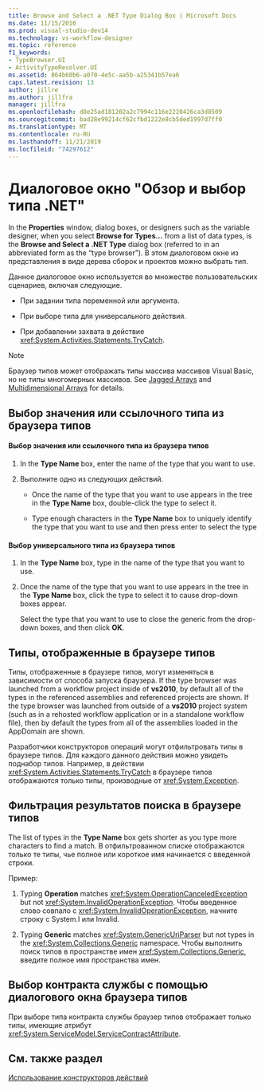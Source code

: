 ```yaml
---
title: Browse and Select a .NET Type Dialog Box | Microsoft Docs
ms.date: 11/15/2016
ms.prod: visual-studio-dev14
ms.technology: vs-workflow-designer
ms.topic: reference
f1_keywords:
- TypeBrowser.UI
- ActivityTypeResolver.UI
ms.assetid: 864b60b6-a070-4e5c-aa5b-a25341b57ea6
caps.latest.revision: 13
author: jillre
ms.author: jillfra
manager: jillfra
ms.openlocfilehash: d8e25ad181202a2c7994c116e2220426ca3d8509
ms.sourcegitcommit: bad28e99214cf62cfbd1222e8cb5ded1997d7ff0
ms.translationtype: MT
ms.contentlocale: ru-RU
ms.lasthandoff: 11/21/2019
ms.locfileid: "74297612"
---
```

# <a name="browse-and-select-a-net-type-dialog-box"></a>Диалоговое окно "Обзор и выбор типа .NET"
In the **Properties** window, dialog boxes, or designers such as the variable designer, when you select **Browse for Types…** from a list of data types, is the **Browse and Select a .NET Type** dialog box (referred to in an abbreviated form as the “type browser”). В этом диалоговом окне из представления в виде дерева сборок и проектов можно выбрать тип.

 Данное диалоговое окно используется во множестве пользовательских сценариев, включая следующие.

- При задании типа переменной или аргумента.

- При выборе типа для универсального действия.

- При добавлении захвата в действие <xref:System.Activities.Statements.TryCatch>.

> [!NOTE]
> Браузер типов может отображать типы массива массивов Visual Basic, но не типы многомерных массивов. See [Jagged Arrays](https://go.microsoft.com/fwlink/?LinkId=195226) and [Multidimensional Arrays](https://go.microsoft.com/fwlink/?LinkId=195227) for details.

## <a name="selecting-a-value-or-reference-type-from-the-type-browser"></a>Выбор значения или ссылочного типа из браузера типов

#### <a name="to-select-a-value-or-reference-type-from-the-type-browser"></a>Выбор значения или ссылочного типа из браузера типов

1. In the **Type Name** box, enter the name of the type that you want to use.

2. Выполните одно из следующих действий.

    - Once the name of the type that you want to use appears in the tree in the **Type Name** box, double-click the type to select it.

    - Type enough characters in the **Type Name** box to uniquely identify the type that you want to use and then press enter to select the type

#### <a name="to-select-a-generic-type-from-the-type-browser"></a>Выбор универсального типа из браузера типов

1. In the **Type Name** box, type in the name of the type that you want to use.

2. Once the name of the type that you want to use appears in the tree in the **Type Name** box, click the type to select it to cause drop-down boxes appear.

     Select the type that you want to use to close the generic from the drop-down boxes, and then click **OK**.

## <a name="types-displayed-in-the-type-browser"></a>Типы, отображенные в браузере типов
 Типы, отображенные в браузере типов, могут изменяться в зависимости от способа запуска браузера. If the type browser was launched from a workflow project inside of **vs2010**, by default all of the types in the referenced assemblies and referenced projects are shown. If the type browser was launched from outside of a **vs2010** project system (such as in a rehosted workflow application or in a standalone workflow file), then by default the types from all of the assemblies loaded in the AppDomain are shown.

 Разработчики конструкторов операций могут отфильтровать типы в браузере типов. Для каждого данного действия можно увидеть поднабор типов. Например, в действии <xref:System.Activities.Statements.TryCatch> в браузере типов отображаются только типы, производные от <xref:System.Exception>.

## <a name="filtering-search-results-in-the-type-browser"></a>Фильтрация результатов поиска в браузере типов
 The list of types in the **Type Name** box gets shorter as you type more characters to find a match. В отфильтрованном списке отображаются только те типы, чье полное или короткое имя начинается с введенной строки.

 Пример:

1. Typing **Operation** matches <xref:System.OperationCanceledException> but not <xref:System.InvalidOperationException>. Чтобы введенное слово совпало с <xref:System.InvalidOperationException>, начните строку с System.I или Invalid.

2. Typing **Generic** matches <xref:System.GenericUriParser> but not types in the <xref:System.Collections.Generic> namespace. Чтобы выполнить поиск типов в пространстве имен <xref:System.Collections.Generic>, введите полное имя пространства имен.

## <a name="selecting-a-service-contract-using-the-type-browser-dialog"></a>Выбор контракта службы с помощью диалогового окна браузера типов
 При выборе типа контракта службы браузер типов отображает только типы, имеющие атрибут <xref:System.ServiceModel.ServiceContractAttribute>.

## <a name="see-also"></a>См. также раздел
 [Использование конструкторов действий](../workflow-designer/using-the-activity-designers.md)
